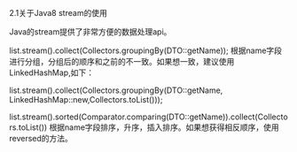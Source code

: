2.1关于Java8 stream的使用

Java的stream提供了非常方便的数据处理api。

list.stream().collect(Collectors.groupingBy(DTO::getName));  根据name字段进行分组，分组后的顺序和之前的不一致。如果想一致，建议使用LinkedHashMap,如下：

list.stream().collect(Collectors.groupingBy(DTO::getName, LinkedHashMap::new,Collectors.toList()));

list.stream().sorted(Comparator.comparing(DTO::getName)).collect(Collectors.toList()) 根据name字段排序，升序，插入排序。如果想获得相反顺序，使用reversed的方法。

